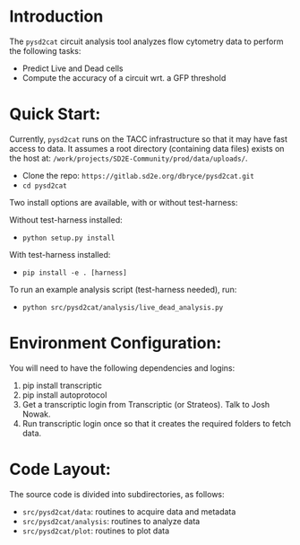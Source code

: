 Introduction
==========

The `pysd2cat` circuit analysis tool analyzes flow cytometry data to perform the following tasks:

* Predict Live and Dead cells
* Compute the accuracy of a circuit wrt. a GFP threshold


Quick Start:
=========
Currently, `pysd2cat` runs on the TACC infrastructure so that it may have fast access to data. It assumes a root directory (containing data files) exists on the host at: `/work/projects/SD2E-Community/prod/data/uploads/`.

* Clone the repo: `https://gitlab.sd2e.org/dbryce/pysd2cat.git`
* `cd pysd2cat`

Two install options are available, with or without test-harness:

Without test-harness installed:
* `python setup.py install`

With test-harness installed:
* `pip install -e . [harness]`

To run an example analysis script (test-harness needed), run:
* `python src/pysd2cat/analysis/live_dead_analysis.py`

Environment Configuration:
=====================
You will need to have the following dependencies and logins:
1. pip install transcriptic
2. pip install autoprotocol
3. Get a transcriptic login from Transcriptic (or Strateos). Talk to Josh Nowak.
4. Run transcriptic login once so that it creates the required folders to fetch data.

Code Layout:
===========

The source code is divided into subdirectories, as follows:

* `src/pysd2cat/data`: routines to acquire data and metadata
* `src/pysd2cat/analysis`: routines to analyze data
* `src/pysd2cat/plot`: routines to plot data